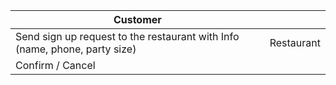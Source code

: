 | Customer   |            | 
|----------|:-------------:|
| Send sign up request to the restaurant with Info (name, phone, party size) | Restaurant |
| Confirm / Cancel |       | 
